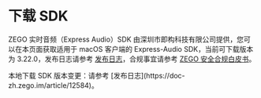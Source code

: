 # 下载 SDK

ZEGO 实时音频（Express Audio）SDK 由深圳市即构科技有限公司提供，您可以在本页面获取适用于 macOS 客户端的 Express-Audio SDK，当前可下载版本为 3.22.0，发布日志请参考 [发布日志](https://doc-zh.zego.im/article/12584)，合规事宜请参考 [ZEGO 安全合规白皮书](/policies-and-agreements/zego-security-and-compliance-white-paper)。

<Card title="Express-Audio SDK v3.22.0" href="https://artifact-sdk.zego.im/rtc/ZegoExpressAudio/mac/ZegoExpressAudio-mac-shared-cpp.zip">
本地下载
</Card> 

<Note title="说明">
SDK 版本变更：请参考 [发布日志](https://doc-zh.zego.im/article/12584)。
</Note>



